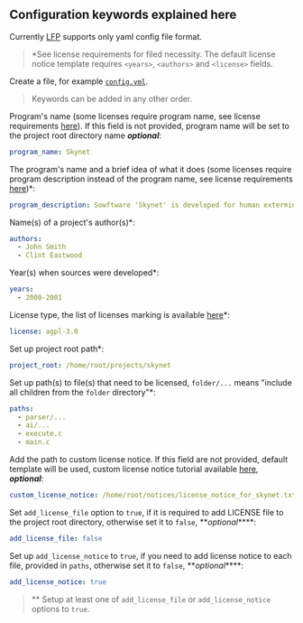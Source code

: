 ## Configuration keywords explained here

Currently [LFP](https://github.com/YuriyLisovskiy/lfp) supports only yaml config file format.
    
> *See license requirements for filed necessity. The default license notice template
requires `<years>`, `<authors>` and `<license>` fields.

Create a file, for example [`config.yml`](../sample/config.yml).
> Keywords can be added in any other order.

Program's name (some licenses require program name, see license 
requirements [here](licenses.md)). If this field is not provided, program name 
will be set to the project root directory name **_optional_**:
```yaml
program_name: Skynet
```

The program's name and a brief idea of what it does (some licenses require program description
instead of the program name, see license requirements [here](licenses.md))*:
```yaml
program_description: Sowftware 'Skynet' is developed for human extermination (nope)
```

Name(s) of a project's author(s)*:
```yaml
authors:
  - John Smith
  - Clint Eastwood
```

Year(s) when sources were developed*:
```yaml
years:
  - 2000-2001
```

License type, the list of licenses marking is available [here](licenses.md)*:
```yaml
license: agpl-3.0
```

Set up project root path*:
```yaml
project_root: /home/root/projects/skynet
```

Set up path(s) to file(s) that need to be licensed, `folder/...` means "include all 
children from the `folder` directory"*:
```yaml
paths:
  - parser/...
  - ai/...
  - execute.c
  - main.c
```

Add the path to custom license notice. If this field are not provided, default template 
will be used, custom license notice tutorial available [here](custom-notice.md), **_optional_**:
```yaml
custom_license_notice: /home/root/notices/license_notice_for_skynet.txt
```

Set `add_license_file` option to `true`, if it is required to add LICENSE file to the project root directory,
otherwise set it to `false`, **_optional_****:
```yaml
add_license_file: false
```

Set up `add_license_notice` to `true`, if you need to add license notice to each file,
provided in `paths`, otherwise set it to `false`, **_optional_****:
```yaml
add_license_notice: true
```

> ** Setup at least one of `add_license_file` or `add_license_notice` options to `true`.

